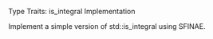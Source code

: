 Type Traits: is_integral Implementation

Implement a simple version of std::is_integral using SFINAE.